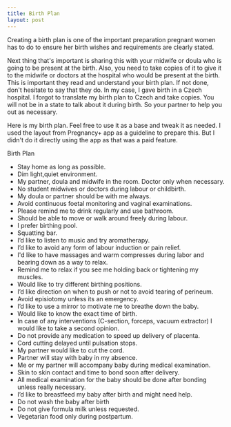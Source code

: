 ```yaml
---
title: Birth Plan
layout: post
---
```


Creating a birth plan is one of the important preparation pregnant women has to do to ensure her birth wishes and requirements are clearly stated. 

Next thing that's important is sharing this with your midwife or doula who is going to be present at the birth. Also, you need to take copies of it to give it to the midwife or doctors at the hospital who would be present at the birth. This is important they read and understand your birth plan. If not done, don't hesitate to say that they do. In my case, I gave birth in a Czech hospital. I forgot to translate my birth plan to Czech and take copies. You will not be in a state to talk about it during birth. So your partner to help you out as necessary.

Here is my birth plan. Feel free to use it as a base and tweak it as needed. I used the layout from Pregnancy+ app as a guideline to prepare this. But I didn't do it directly using the app as that was a paid feature.

Birth Plan
* Stay home as long as possible.
* Dim light,quiet environment.
* My partner, doula and midwife in the room. Doctor only when necessary.
* No student midwives or doctors during labour or childbirth.
* My doula or partner should be with me always.
* Avoid continuous foetal monitoring and vaginal examinations.
* Please remind me to drink regularly and use bathroom.
* Should be able to move or walk around freely during labour.
* I prefer birthing pool.
* Squatting bar.
* I’d like to listen to music and try aromatherapy.
* I’d like to avoid any form of labour induction or pain relief.
* I'd like to have massages and warm compresses during labor and bearing down as a way to relax. 
* Remind me to relax if you see me holding back or tightening my muscles.
* Would like to try different birthing positions.
* I’d like direction on when to push or not to avoid tearing of perineum.
* Avoid episiotomy unless its an emergency.
* I’d like to use a mirror to motivate me to breathe down the baby.
* Would like to know the exact time of birth.
* In case of any interventions (C-section, forceps, vacuum extractor) I would like to take a second opinion.
* Do not provide any medication to speed up delivery of placenta.
* Cord cutting delayed until pulsation stops.
* My partner would like to cut the cord.
* Partner will stay with baby in my absence.
* Me or my partner will accompany baby during medical examination.
* Skin to skin contact and time to bond soon after delivery.
* All medical examination for the baby should be done after bonding unless really necessary.
* I’d like to breastfeed my baby after birth and might need help.
* Do not wash the baby after birth
* Do not give formula milk unless requested.
* Vegetarian food only during postpartum.
